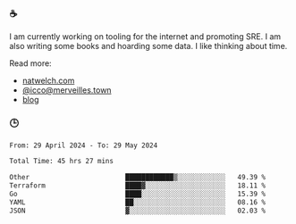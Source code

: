 ### ☕

I am currently working on tooling for the internet and promoting SRE. I am also writing some books and hoarding some data. I like thinking about time. 

Read more:

 - [natwelch.com](https://natwelch.com)
 - [@icco@merveilles.town](https://merveilles.town/@icco)
 - [blog](https://writing.natwelch.com)

### 🕒

<!--START_SECTION:waka-->

```txt
From: 29 April 2024 - To: 29 May 2024

Total Time: 45 hrs 27 mins

Other                        ████████████▒░░░░░░░░░░░░   49.39 %
Terraform                    ████▓░░░░░░░░░░░░░░░░░░░░   18.11 %
Go                           ████░░░░░░░░░░░░░░░░░░░░░   15.39 %
YAML                         ██░░░░░░░░░░░░░░░░░░░░░░░   08.16 %
JSON                         ▓░░░░░░░░░░░░░░░░░░░░░░░░   02.03 %
```

<!--END_SECTION:waka-->
